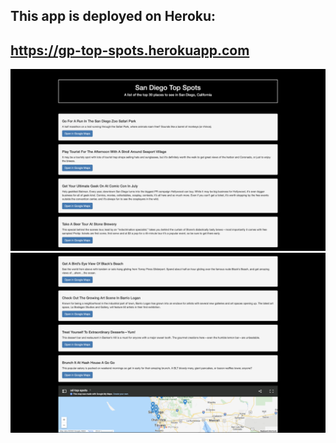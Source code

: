 ## This app is deployed on Heroku: 
## https://gp-top-spots.herokuapp.com

![Project photo 1](assets/top_spots.png)
![Project photo 2](assets/top_spots2.png)